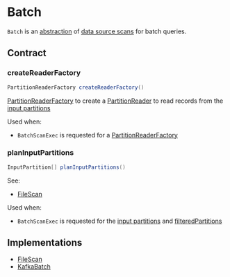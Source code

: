 # Batch

`Batch` is an [abstraction](#contract) of [data source scans](#implementations) for batch queries.

## Contract

### <span id="createReaderFactory"> createReaderFactory

```java
PartitionReaderFactory createReaderFactory()
```

[PartitionReaderFactory](PartitionReaderFactory.md) to create a [PartitionReader](PartitionReader.md) to read records from the [input partitions](#planInputPartitions)

Used when:

* `BatchScanExec` is requested for a [PartitionReaderFactory](../physical-operators/BatchScanExec.md#readerFactory)

### <span id="planInputPartitions"> planInputPartitions

```java
InputPartition[] planInputPartitions()
```

See:

* [FileScan](../datasources/FileScan.md#planInputPartitions)

Used when:

* `BatchScanExec` is requested for the [input partitions](../physical-operators/BatchScanExec.md#inputPartitions) and [filteredPartitions](../physical-operators/BatchScanExec.md#filteredPartitions)

## Implementations

* [FileScan](../datasources/FileScan.md)
* [KafkaBatch](../kafka/KafkaBatch.md)
